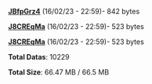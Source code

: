 [**JBfpGrz4**](/data/JBfpGrz4.txt) (16/02/23 - 22:59)- 842 bytes

[**J8CREqMa**](/data/J8CREqMa.txt) (16/02/23 - 22:59)- 523 bytes

[**J8CREqMa**](/data/J8CREqMa.txt) (16/02/23 - 22:59)- 523 bytes

**Total Datas**: 10229

**Total Size**: 66.47 MB / 66.5 MB